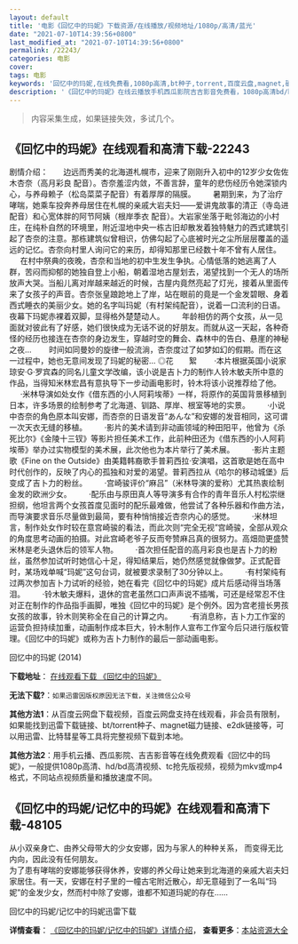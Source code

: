 ```yaml
---
layout: default
title: '电影《回忆中的玛妮》下载资源/在线播放/视频地址/1080p/高清/蓝光'
date: "2021-07-10T14:39:56+0800"
last_modified_at: "2021-07-10T14:39:56+0800"
permalink: /22243/
categories: 电影
cover:
tags: 电影
keywords: '回忆中的玛妮,在线免费看,1080p高清,bt种子,torrent,百度云盘,magnet,磁力链,迅雷下载资源'
description: '《回忆中的玛妮》在线云播放手机西瓜影院吉吉影音免费看，1080p高清bd/hd未删减完整版和tc抢先枪版，mkv/mp4格式，附带bt/torrent种子、magnet/磁力链、百度云盘、网盘资源迅雷下载链接'
---
```


>内容采集生成，如果链接失效，多试几个。


## 《回忆中的玛妮》在线观看和高清下载-22243

剧情介绍：       边远而秀美的北海道札幌市，迎来了刚刚升入初中的12岁少女佐佐木杏奈（高月彩良 配音）。杏奈羞涩内敛，不善言辞，童年的悲伤经历令她深锁内心，与养母赖子（松岛菜菜子配音）有着厚厚的隔膜。          暑期到来，为了治疗哮喘，她乘车投奔养母居住在札幌的亲戚大岩夫妇——爱讲鬼故事的清正（寺岛进配音）和心宽体胖的阿节阿姨（根岸季衣 配音）。大岩家坐落于毗邻海边的小村庄，在纯朴自然的环境里，附近湿地中央一栋古旧却散发着独特魅力的西式建筑引起了杏奈的注意。那栋建筑似曾相识，仿佛勾起了心底被时光之尘所层层覆盖的遥远的记忆。杏奈向村里人询问它的来历，却得知那里已经数十年不曾有人居住。          在村中祭典的夜晚，杏奈和当地的初中生发生争执。心情低落的她逃离了人群，苦闷而抑郁的她独自登上小船，朝着湿地古屋划去，渴望找到一个无人的场所放声大哭。当船儿离对岸越来越近的时候，古屋内竟然亮起了灯光，接着从里面传来了女孩子的声音。杏奈张皇踉跄地上了岸，站在眼前的竟是一个金发碧眼、身着西式睡衣的美丽少女。她的名字叫玛妮（有村架纯配音），说着一口流利的日语。夜幕下玛妮赤裸着双脚，显得格外楚楚动人。          年龄相仿的两个女孩，从一见面就对彼此有了好感，她们很快成为无话不说的好朋友。而就从这一天起，各种奇怪的经历也接连在杏奈的身边发生，穿越时空的舞会、森林中的告白、悬崖的神秘之夜…          时间如同曼妙的旋律一般流淌，杏奈度过了如梦如幻的假期。而在这一过程中，她也无意间发现了玛妮的秘密…   ◎花　　絮          ·本片根据英国小说家琼安·G·罗宾森的同名儿童文学改编，该小说是吉卜力的制作人铃木敏夫所中意的作品，当得知米林宏昌有意执导下一步动画电影时，铃木将该小说推荐给了他。          ·米林导演如处女作《借东西的小人阿莉埃蒂》一样，将原作的英国背景移植到日本，许多场景的绘制参考了北海道、钏路、厚岸、根室等地的实景。          ·小说中杏奈的角色原本叫安娜，而杏奈的日语发音“あんな”和安娜的发音相同，这可谓一次天衣无缝的移植。          ·影片的美术请到非动画领域的种田阳平，他曾为《杀死比尔》《金陵十三钗》等影片担任美术工作，此前种田还为《借东西的小人阿莉埃蒂》举办过实物模型的美术展，此次他也为本片举行了美术展。          ·影片主题歌《Fine on the Outside》由美籍韩裔歌手普莉西拉·安演唱，这首歌是她在高中时代创作的，反映了内心的孤独和对爱的渴望。普莉西拉从《哈尔的移动城堡》后变成了吉卜力的粉丝。          ·宫崎骏评价“麻吕”（米林导演的爱称）尤其热衷绘制金发的欧洲少女。          ·配乐由与原田真人等导演多有合作的青年音乐人村松崇继担纲，他坦言两个女孩首度见面时的配乐最难做，他尝试了各种乐器和作曲方法，而导演要求音乐尽量做到最简，要有种悄悄接近杏奈内心的感觉。          ·米林坦言，制作处女作时较在意宫崎骏的看法，而此次则“完全无视”宫崎骏，全部从观众的角度思考动画的拍摄。对此宫崎老爷子反而夸赞麻吕真的很努力。高畑勋更盛赞米林是老头退休后的领军人物。          ·首次担任配音的高月彩良也是吉卜力的粉丝，虽然参加试听时她信心十足，得知结果后，她仍然感觉就像做梦。正式配音时，某场戏单喊“玛妮”这句台词，就被要求录制了30分钟以上。          ·有村架纯有过两次参加吉卜力试听的经验，她在看完《回忆中的玛妮》成片后感动得当场落泪。          ·铃木敏夫爆料，退休的宫老虽然口口声声说不插嘴，可还是经常忍不住对正在制作的作品指手画脚，唯独《回忆中的玛妮》是个例外。因为宫老擅长男孩女孩的故事，铃木则笑称全在自己的计算之内。          ·有消息称，吉卜力工作室的运营负担持续加重，动画制作成本巨大，铃木制作人宣布工作室今后只进行版权管理。《回忆中的玛妮》或称为吉卜力制作的最后一部动画电影。


回忆中的玛妮 (2014)

**下载地址**： [在线观看下载 《回忆中的玛妮》](https://www.btbtdy.me/btdy/dy638.html) 


**无法下载?**：`如果迅雷因版权原因无法下载，关注微信公众号 `

**其他方法1**：从百度云网盘下载视频，百度云网盘支持在线观看，非会员有限制，如果能找到迅雷下载链接、bt/torrent种子、magnet磁力链接、e2dk链接等，可以用迅雷、比特彗星等工具将完整视频下载到本地。

**其他方法2**：用手机云播、西瓜影院、吉吉影音等在线免费观看《回忆中的玛妮》，一般提供1080p高清、hd/bd高清视频、tc抢先版视频，视频为mkv或mp4格式，不同站点视频质量和播放速度不同。


## 《回忆中的玛妮/记忆中的玛妮》在线观看和高清下载-48105

从小双亲身亡、由养父母带大的少女安娜，因为与家人的种种关系， 而变得无比内向，因此没有任何朋友。<br />为了患有哮喘的安娜能够获得休养，安娜的养父母让她来到北海道的亲戚大岩夫妇家居住。有一天，安娜在村子里的一幢古宅附近散心，却无意碰到了一名叫“玛妮”的金发少女，然而村中除了安娜，谁都不知道玛妮的存在......


回忆中的玛妮/记忆中的玛妮迅雷下载

**详情查看**： [《回忆中的玛妮/记忆中的玛妮》详情介绍](/movie/48105/)， **查看更多**：[本站资源大全](/movie/t/all/)

